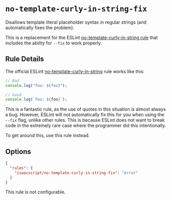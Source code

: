 # `no-template-curly-in-string-fix`

Disallows template literal placeholder syntax in regular strings (and automatically fixes the problem).

This is a replacement for the ESLint [no-template-curly-in-string rule](https://eslint.org/docs/rules/no-template-curly-in-string) that includes the ability for `--fix` to work properly.

## Rule Details

The official ESLint [no-template-curly-in-string](https://eslint.org/docs/rules/no-template-curly-in-string) rule works like this:

```ts
// Bad
console.log("foo: ${foo}");

// Good
console.log(`foo: ${foo}`);
```

This is a fantastic rule, as the use of quotes in this situation is almost always a bug. However, ESLint will not automatically fix this for you when using the `--fix` flag, unlike other rules. This is because ESLint does not want to break code in the extremely rare case where the programmer did this intentionally.

To get around this, use this rule instead.

## Options

```json
{
  "rules": {
    "isaacscript/no-template-curly-in-string-fix": "error"
  }
}
```

This rule is not configurable.
